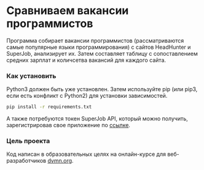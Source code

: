 # Сравниваем вакансии программистов

Программа собирает вакансии программистов (рассматриваются самые популярные языки программирования) 
с сайтов HeadHunter и SuperJob, анализирует их. Затем составляет таблицу с сопоставлением средних зарплат и количсетва вакансий для каждого сайта.  

### Как установить

Python3 должен быть уже установлен. Затем используйте pip (или pip3, если есть конфликт с Python2) для установки зависимостей.

```bash
pip install -r requirements.txt
```
А также потребуются токен SuperJob API, который можно получить,
 зарегистрировав свое приложение по [ссылке](https://api.superjob.ru/info/).


### Цель проекта

Код написан в образовательных целях на онлайн-курсе для веб-разработчиков [dvmn.org](https://dvmn.org/).